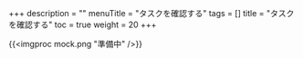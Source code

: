 +++
description = ""
menuTitle = "タスクを確認する"
tags = []
title = "タスクを確認する"
toc = true
weight = 20
+++


{{<imgproc mock.png "準備中" />}}
